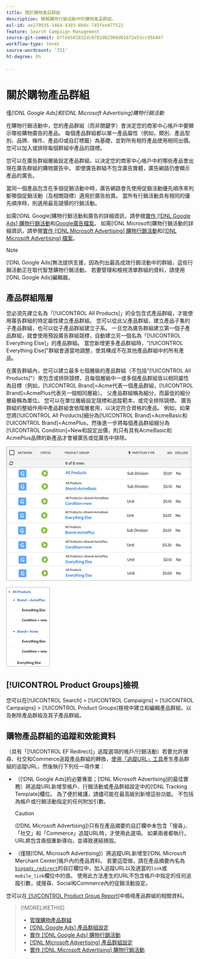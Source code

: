 ```yaml
---
title: 關於購物產品群組
description: 瞭解購物行銷活動中的購物產品群組。
exl-id: ae270935-1464-4393-8b8c-745fee077522
feature: Search Campaign Management
source-git-commit: 67fe8581832dc0762d62908d01672e53cc95b847
workflow-type: tm+mt
source-wordcount: '721'
ht-degree: 0%

---
```


# 關於購物產品群組

僅&#x200B;*[!DNL Google Ads]和[!DNL Microsoft Advertising]購物行銷活動*

在購物行銷活動中，您的產品群組（而非關鍵字）會決定您的商家中心帳戶中要顯示哪些購物廣告的產品。 每個產品群組都以單一產品屬性（例如，類別、產品型別、品牌、條件、產品ID或自訂標籤）為基礎，並對所有相符產品使用相同出價。 您可以加入或排除每個群組中產品的競標。

您可以在廣告群組層級設定產品群組，以決定您的商家中心帳戶中的哪些產品會出現在廣告群組的購物廣告中。 即使廣告群組不包含廣告實體，廣告網路仍會顯示產品的廣告。

當同一個產品包含在多個促銷活動中時，廣告網路會先使用促銷活動優先順序來判斷哪個促銷活動（及相關競標）適用於廣告拍賣。 當所有行銷活動具有相同的優先順序時，則適用最高競價的行銷活動。

如需[!DNL Google]購物行銷活動和廣告的詳細資訊，請參閱[實作 [!DNL Google Ads] 購物行銷活動](/help/search-social-commerce/campaign-management/special-campaign-types/google-shopping-campaigns.md)和[Google廣告檔案](https://support.google.com/google-ads/answer/3455481?visit_id=638205553638977410-2592024034&amp;rd=1)。 如需[!DNL Microsoft]購物行銷活動的詳細資訊，請參閱[實作 [!DNL Microsoft Advertising] 購物行銷活動](/help/search-social-commerce/campaign-management/special-campaign-types/microsoft-shopping-campaigns.md)和[[!DNL Microsoft Advertising] 檔案](https://help.bingads.microsoft.com/#apex/3/en/50903/1-500)。

>[!NOTE]
>
>[!DNL Google Ads]無法提供支援，因為列出最高成效行銷活動中的群組，這些行銷活動正在取代智慧購物行銷活動。 若要管理和檢視清單群組的資料，請使用[!DNL Google Ads]編輯器。

## 產品群組階層

您必須先建立名為「[!UICONTROL All Products]」的全包含式產品群組，才能使用廣告群組的特定屬性建立產品群組。 您可以從此父產品群組，建立產品子集的子產品群組，也可以從子產品群組建立子系。 一旦您為廣告群組建立第一個子產品群組，就會使用預設廣告群組競標，自動建立另一個名為「[!UICONTROL Everything Else]」的產品群組。 當您新增更多產品群組時，&quot;[!UICONTROL Everything Else]&quot;群組會適當地調整，使其構成不在其他產品群組中的所有產品。

在廣告群組內，您可以建立最多七個層級的產品群組（不包括&quot;[!UICONTROL All Products]&quot;）來包含或排除競標，且每個層級中一或多個產品群組皆以相同屬性為目標（例如，[!UICONTROL Brand]=Acme代表一個產品群組，[!UICONTROL Brand]=AcmePlus代表另一個相同層級）。 父產品群組稱為細分，而最低的細分層級稱為單位。 您可以在單位層級設定競標和追蹤範本，或完全排除競標。 廣告群組的整組作用中產品群組會依階層套用，以決定符合資格的產品。 例如，如果您將[!UICONTROL All Products]細分為[!UICONTROL Brand]=AcmeBasic和[!UICONTROL Brand]=AcmePlus，然後進一步將每個產品群組細分為[!UICONTROL Condition]=New和設定出價，則只有具有AcmeBasic和AcmePlus品牌的新產品才會被廣告或從廣告中排除。

![產品群組集範例](/help/search-social-commerce/assets/product-group-list.png "產品群組集範例")

![產品群組階層範例](/help/search-social-commerce/assets/product-group-tree.png "產品群組階層範例")

## [!UICONTROL Product Groups]檢視

您可以在[!UICONTROL Search] > [!UICONTROL Campaigns] > [!UICONTROL Campaigns] > [!UICONTROL Product Groups]檢視中建立和編輯產品群組，以及刪除產品群組及其子產品群組。

## 購物產品群組的追蹤和效能資料

（具有「[!UICONTROL EF Redirect]」追蹤選項的帳戶/行銷活動）若要允許搜尋、社交和Commerce追蹤產品群組的轉換，[使用「追蹤URL」工具](/help/search-social-commerce/tools/click-tracking-url-generate.md)產生產品群組的追蹤URL，然後執行下列任一項作業：

* （[!DNL Google Ads]的必要專案；[!DNL Microsoft Advertising]的最佳實務）將追蹤URL新增至帳戶、行銷活動或產品群組設定中的[!DNL Tracking Template]欄位。 為了便於維護，請儘可能在最高級別新增這些功能。 不包括為帳戶或行銷活動指定的任何附加引數。

  >[!CAUTION]
  >
  >([!DNL Microsoft Advertising])只有在產品摘要的自訂欄中未包含「搜尋」、「社交」和「Commerce」追蹤URL時，才使用此選項。 如果兩者都執行，URL將包含兩個重新導向，並導致連結損毀。

* （僅限[!DNL Microsoft Advertising]）將追蹤URL新增至[!DNL Microsoft Merchant Center]帳戶內的產品資料。 若要這麼做，請在產品摘要內名為[`bingads_redirect`](https://help.ads.microsoft.com/#apex/3/en/51084/0)的自訂欄位中，加入追蹤URL以及適當的`link`或`mobile_link`欄位中的值。 使用此方法產生的URL不包含帳戶中指定的任何追蹤引數，或搜尋、Social和Commerce內的促銷活動設定。

您可以在[ [!UICONTROL Product Group Report]](/help/search-social-commerce/reports/management/basic-advanced/product-group-report.md)中檢視產品群組的相關資料。

>[!MORELIKETHIS]
>
>* [管理購物產品群組](product-group-manage.md)
>* [[!DNL Google Ads] 產品群組設定](product-group-settings-google.md)
>* [實作 [!DNL Google Ads] 購物行銷活動](/help/search-social-commerce/campaign-management/special-campaign-types/google-shopping-campaigns.md)
>* [[!DNL Microsoft Advertising] 產品群組設定](product-group-settings-microsoft.md)
>* [實作 [!DNL Microsoft Advertising] 購物行銷活動](/help/search-social-commerce/campaign-management/special-campaign-types/microsoft-shopping-campaigns.md)
